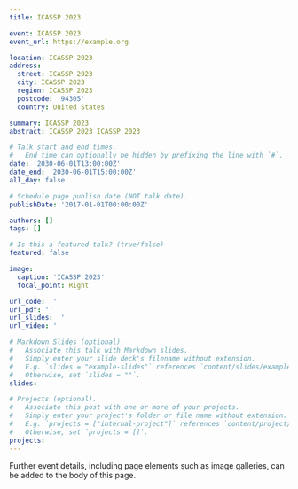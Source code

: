 ```yaml
---
title: ICASSP 2023

event: ICASSP 2023
event_url: https://example.org

location: ICASSP 2023
address:
  street: ICASSP 2023
  city: ICASSP 2023
  region: ICASSP 2023
  postcode: '94305'
  country: United States

summary: ICASSP 2023
abstract: ICASSP 2023 ICASSP 2023

# Talk start and end times.
#   End time can optionally be hidden by prefixing the line with `#`.
date: '2030-06-01T13:00:00Z'
date_end: '2030-06-01T15:00:00Z'
all_day: false

# Schedule page publish date (NOT talk date).
publishDate: '2017-01-01T00:00:00Z'

authors: []
tags: []

# Is this a featured talk? (true/false)
featured: false

image:
  caption: 'ICASSP 2023'
  focal_point: Right

url_code: ''
url_pdf: ''
url_slides: ''
url_video: ''

# Markdown Slides (optional).
#   Associate this talk with Markdown slides.
#   Simply enter your slide deck's filename without extension.
#   E.g. `slides = "example-slides"` references `content/slides/example-slides.md`.
#   Otherwise, set `slides = ""`.
slides:

# Projects (optional).
#   Associate this post with one or more of your projects.
#   Simply enter your project's folder or file name without extension.
#   E.g. `projects = ["internal-project"]` references `content/project/deep-learning/index.md`.
#   Otherwise, set `projects = []`.
projects:
---
```




Further event details, including page elements such as image galleries, can be added to the body of this page.